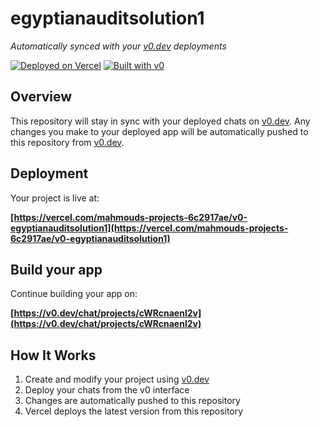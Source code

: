 # egyptianauditsolution1

*Automatically synced with your [v0.dev](https://v0.dev) deployments*

[![Deployed on Vercel](https://img.shields.io/badge/Deployed%20on-Vercel-black?style=for-the-badge&logo=vercel)](https://vercel.com/mahmouds-projects-6c2917ae/v0-egyptianauditsolution1)
[![Built with v0](https://img.shields.io/badge/Built%20with-v0.dev-black?style=for-the-badge)](https://v0.dev/chat/projects/cWRcnaenl2v)

## Overview

This repository will stay in sync with your deployed chats on [v0.dev](https://v0.dev).
Any changes you make to your deployed app will be automatically pushed to this repository from [v0.dev](https://v0.dev).

## Deployment

Your project is live at:

**[https://vercel.com/mahmouds-projects-6c2917ae/v0-egyptianauditsolution1](https://vercel.com/mahmouds-projects-6c2917ae/v0-egyptianauditsolution1)**

## Build your app

Continue building your app on:

**[https://v0.dev/chat/projects/cWRcnaenl2v](https://v0.dev/chat/projects/cWRcnaenl2v)**

## How It Works

1. Create and modify your project using [v0.dev](https://v0.dev)
2. Deploy your chats from the v0 interface
3. Changes are automatically pushed to this repository
4. Vercel deploys the latest version from this repository